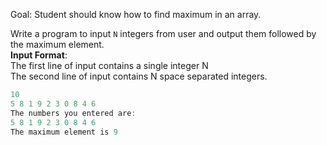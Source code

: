 Goal: Student should know how to find maximum in an array.  

Write a program to input `N` integers from user and output them followed by the maximum element.  
**Input Format**:  
The first line of input contains a single integer N  
The second line of input contains N space separated integers.  


```cpp
10
5 8 1 9 2 3 0 8 4 6
The numbers you entered are:  
5 8 1 9 2 3 0 8 4 6
The maximum element is 9
```
